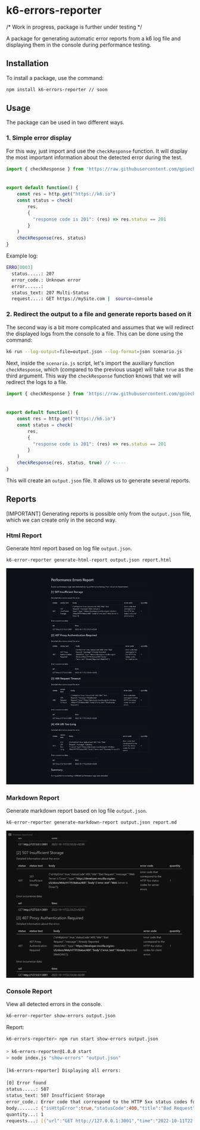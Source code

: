 ﻿# k6-errors-reporter

/* Work in progress, package is further under testing */

A package for generating automatic error reports from a k6 log file and displaying them in the console during performance testing.

## Installation

To install a package, use the command:

```bash
npm install k6-errors-reporter // soon
```

## Usage

The package can be used in two different ways.

### 1. Simple error display
For this way, just import and use the `checkResponse` function. It will display the most important information about the detected error during the test.

```javascript
import { checkResponse } from 'https://raw.githubusercontent.com/gpiechnik2/k6-errors-reporter/main/dist/bundle.js';


export default function() {
    const res = http.get("https://k6.io")
    const status = check(
        res,
        {
          "response code is 201": (res) => res.status == 201
        }
    )
    checkResponse(res, status)
}
```

Example log:

```bash
ERRO[0003]
  status.....: 207
  error_code.: Unknown error
  error......:
  status_text: 207 Multi-Status
  request....: GET https://mySite.com |  source=console
```

### 2. Redirect the output to a file and generate reports based on it 

The second way is a bit more complicated and assumes that we will redirect the displayed logs from the console to a file. This can be done using the command:

```bash
k6 run --log-output=file=output.json --log-format=json scenario.js
```

Next, inside the `scenario.js` script, let's import the auxiliary function `checkResponse`, which (compared to the previous usage) will take `true` as the third argument. This way the `checkResponse` function knows that we will redirect the logs to a file.

```javascript
import { checkResponse } from 'https://raw.githubusercontent.com/gpiechnik2/k6-errors-reporter/main/dist/bundle.js';


export default function() {
    const res = http.get("https://k6.io")
    const status = check(
        res,
        {
          "response code is 201": (res) => res.status == 201
        }
    )
    checkResponse(res, status, true) // <----
}
```

This will create an `output.json` file. It allows us to generate several reports.

## Reports

[IMPORTANT] Generating reports is possible only from the `output.json` file, which we can create only in the second way.

### Html Report

Generate html report based on log file `output.json`.

```bash
k6-error-reporter generate-html-report output.json report.html
```
![HTML report](https://github.com/gpiechnik2/k6-errors-reporter/blob/main/assets/htmlReport.png)

### Markdown Report

Generate markdown report based on log file `output.json`.

```bash
k6-error-reporter generate-markdown-report output.json report.md
```

![Markdown report](https://github.com/gpiechnik2/k6-errors-reporter/blob/main/assets/markdownReport.jpg)

### Console Report

View all detected errors in the console.

```bash
k6-error-reporter show-errors output.json
```

Report:

```bash
k6-errors-reporter> npm run start show-errors output.json

> k6-errors-reporter@1.0.0 start
> node index.js "show-errors" "output.json"

[k6-errors-reporter] Displaying all errors:

[0] Error found
status.....: 507
status_text: 507 Insufficient Storage
error_code.: Error code that correspond to the HTTP 5xx status codes for server errors
body.......: {"isHttpError":true,"statusCode":400,"title":"Bad Request","message":"Web Server is Down","type":"https://developer.mozilla.org/en-US/docs/Web/HTTP/Status/400","body":{"error_text":"Web Server is Down"}}
quantity...: 1
requests...: [{"url":"GET http://127.0.0.1:3001","time":"2022-10-11T22:33:23+02:00"}]
```

